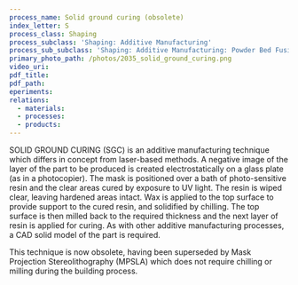```yaml
---
process_name: Solid ground curing (obsolete)
index_letter: S
process_class: Shaping
process_subclass: 'Shaping: Additive Manufacturing'
process_sub_subclass: 'Shaping: Additive Manufacturing: Powder Bed Fusion'
primary_photo_path: /photos/2035_solid_ground_curing.png
video_uri:
pdf_title:
pdf_path:
eperiments:
relations:
  - materials:
  - processes:
  - products:
---
```


SOLID GROUND CURING (SGC) is an additive manufacturing technique which differs in concept from laser-based methods. A negative image of the layer of the part to be produced is created electrostatically on a glass plate (as in a photocopier). The mask is positioned over a bath of photo-sensitive resin and the clear areas cured by exposure to UV light. The resin is wiped clear, leaving hardened areas intact. Wax is applied to the top surface to provide support to the cured resin, and solidified by chilling. The top surface is then milled back to the required thickness and the next layer of resin is applied for curing. As with other additive manufacturing processes, a CAD solid model of the part is required.

This technique is now obsolete, having been superseded by Mask Projection Stereolithography (MPSLA) which does not require chilling or milling during the building process.
